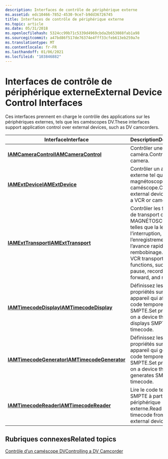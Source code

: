 ```yaml
---
description: Interfaces de contrôle de périphérique externe
ms.assetid: edc10466-7852-4530-9ce7-b9dd36726745
title: Interfaces de contrôle de périphérique externe
ms.topic: article
ms.date: 05/31/2018
ms.openlocfilehash: 5324cc99b71c5339d4969cbda2b653088fab1a98
ms.sourcegitcommit: a47bd86f517de76374e4fff33cfeb613eb259a7e
ms.translationtype: MT
ms.contentlocale: fr-FR
ms.lasthandoff: 01/06/2021
ms.locfileid: "103846882"
---
```

# <a name="external-device-control-interfaces"></a><span data-ttu-id="f6486-103">Interfaces de contrôle de périphérique externe</span><span class="sxs-lookup"><span data-stu-id="f6486-103">External Device Control Interfaces</span></span>

<span data-ttu-id="f6486-104">Ces interfaces prennent en charge le contrôle des applications sur les périphériques externes, tels que les caméscopes DV.</span><span class="sxs-lookup"><span data-stu-id="f6486-104">These interfaces support application control over external devices, such as DV camcorders.</span></span>



| <span data-ttu-id="f6486-105">Interface</span><span class="sxs-lookup"><span data-stu-id="f6486-105">Interface</span></span>                                            | <span data-ttu-id="f6486-106">Description</span><span class="sxs-lookup"><span data-stu-id="f6486-106">Description</span></span>                                                                             |
|------------------------------------------------------|-----------------------------------------------------------------------------------------|
| [<span data-ttu-id="f6486-107">**IAMCameraControl**</span><span class="sxs-lookup"><span data-stu-id="f6486-107">**IAMCameraControl**</span></span>](/windows/desktop/api/Strmif/nn-strmif-iamcameracontrol)         | <span data-ttu-id="f6486-108">Contrôler une caméra.</span><span class="sxs-lookup"><span data-stu-id="f6486-108">Control a camera.</span></span>                                                                       |
| [<span data-ttu-id="f6486-109">**IAMExtDevice**</span><span class="sxs-lookup"><span data-stu-id="f6486-109">**IAMExtDevice**</span></span>](/windows/desktop/api/Strmif/nn-strmif-iamextdevice)                 | <span data-ttu-id="f6486-110">Contrôler un appareil externe tel qu’un magnétoscope ou un caméscope.</span><span class="sxs-lookup"><span data-stu-id="f6486-110">Control an external device such as a VCR or camcorder.</span></span>                                  |
| [<span data-ttu-id="f6486-111">**IAMExtTransport**</span><span class="sxs-lookup"><span data-stu-id="f6486-111">**IAMExtTransport**</span></span>](/windows/desktop/api/Strmif/nn-strmif-iamexttransport)           | <span data-ttu-id="f6486-112">Contrôler les fonctions de transport des MAGNÉTOSCOPEs, telles que la lecture, l’interruption, l’enregistrement, l’avance rapide et le rembobinage.</span><span class="sxs-lookup"><span data-stu-id="f6486-112">Control VCR transport functions, such as play, pause, record, fast-forward, and rewind.</span></span> |
| [<span data-ttu-id="f6486-113">**IAMTimecodeDisplay**</span><span class="sxs-lookup"><span data-stu-id="f6486-113">**IAMTimecodeDisplay**</span></span>](/windows/desktop/api/Strmif/nn-strmif-iamtimecodedisplay)     | <span data-ttu-id="f6486-114">Définissez les propriétés sur un appareil qui affiche le code temporel SMPTE.</span><span class="sxs-lookup"><span data-stu-id="f6486-114">Set properties on a device that displays SMPTE timecode.</span></span>                                |
| [<span data-ttu-id="f6486-115">**IAMTimecodeGenerator**</span><span class="sxs-lookup"><span data-stu-id="f6486-115">**IAMTimecodeGenerator**</span></span>](/windows/desktop/api/Strmif/nn-strmif-iamtimecodegenerator) | <span data-ttu-id="f6486-116">Définissez les propriétés sur un appareil qui génère le code temporel SMPTE.</span><span class="sxs-lookup"><span data-stu-id="f6486-116">Set properties on a device that generates SMPTE timecode.</span></span>                               |
| [<span data-ttu-id="f6486-117">**IAMTimecodeReader**</span><span class="sxs-lookup"><span data-stu-id="f6486-117">**IAMTimecodeReader**</span></span>](/windows/desktop/api/Strmif/nn-strmif-iamtimecodereader)       | <span data-ttu-id="f6486-118">Lire le code temporel SMPTE à partir d’un périphérique externe.</span><span class="sxs-lookup"><span data-stu-id="f6486-118">Read SMPTE timecode from an external device.</span></span>                                            |



 

## <a name="related-topics"></a><span data-ttu-id="f6486-119">Rubriques connexes</span><span class="sxs-lookup"><span data-stu-id="f6486-119">Related topics</span></span>

<dl> <dt>

[<span data-ttu-id="f6486-120">Contrôle d’un caméscope DV</span><span class="sxs-lookup"><span data-stu-id="f6486-120">Controlling a DV Camcorder</span></span>](controlling-a-dv-camcorder.md)
</dt> </dl>

 

 



